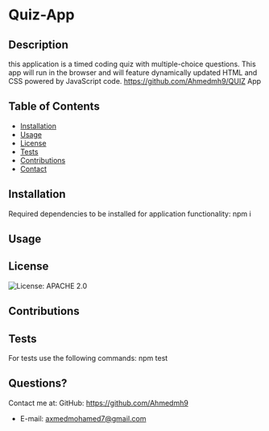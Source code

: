 # Quiz-App
  ## Description
  this application is a timed coding quiz with multiple-choice questions. This app will run in the browser and will feature dynamically updated HTML and CSS powered by JavaScript code.
  https://github.com/Ahmedmh9/QUIZ App
  ## Table of Contents
  * [Installation](#installation)
  * [Usage](#usage)
  * [License](#license)
  * [Tests](#Tests)
  * [Contributions](#Contributions)
  * [Contact](#Contact)
  
  ## Installation 
  Required dependencies to be installed for application functionality: npm i
  ## Usage
  
  ## License
  ![License: APACHE 2.0](https://img.shields.io/badge/License-Apache%202.0-blue.svg)
  ## Contributions
  
  ## Tests
  For tests use the following commands: npm test
  
  ## Questions?
  Contact me at:
  GitHub: https://github.com/Ahmedmh9
  * E-mail: axmedmohamed7@gmail.com
